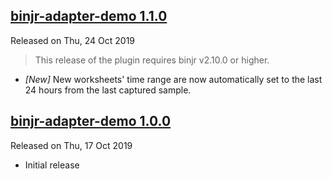 ## [binjr-adapter-demo 1.1.0](https://github.com/binjr/binjr/releases/tag/1.1.0)
Released on Thu, 24 Oct 2019

> This release of the plugin requires binjr v2.10.0 or higher.

* _[New]_ New worksheets' time range are now automatically set to the last 24 hours from the last captured sample.


## [binjr-adapter-demo 1.0.0](https://github.com/binjr/binjr/releases/tag/1.0.0)
Released on Thu, 17 Oct 2019

 * Initial release